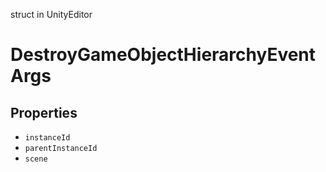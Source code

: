 struct in UnityEditor
# DestroyGameObjectHierarchyEventArgs

## Properties
- `instanceId`
- `parentInstanceId`
- `scene`
